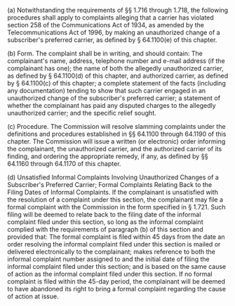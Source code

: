 (a) Notwithstanding the requirements of §§ 1.716 through 1.718, the following procedures shall apply to complaints alleging that a carrier has violated section 258 of the Communications Act of 1934, as amended by the Telecommunications Act of 1996, by making an unauthorized change of a subscriber's preferred carrier, as defined by § 64.1100(e) of this chapter.

(b) Form. The complaint shall be in writing, and should contain: The complainant's name, address, telephone number and e-mail address (if the complainant has one); the name of both the allegedly unauthorized carrier, as defined by § 64.1100(d) of this chapter, and authorized carrier, as defined by § 64.1100(c) of this chapter; a complete statement of the facts (including any documentation) tending to show that such carrier engaged in an unauthorized change of the subscriber's preferred carrier; a statement of whether the complainant has paid any disputed charges to the allegedly unauthorized carrier; and the specific relief sought.

(c) Procedure. The Commission will resolve slamming complaints under the definitions and procedures established in §§ 64.1100 through 64.1190 of this chapter. The Commission will issue a written (or electronic) order informing the complainant, the unauthorized carrier, and the authorized carrier of its finding, and ordering the appropriate remedy, if any, as defined by §§ 64.1160 through 64.1170 of this chapter.

(d) Unsatisfied Informal Complaints Involving Unauthorized Changes of a Subscriber's Preferred Carrier; Formal Complaints Relating Back to the Filing Dates of Informal Complaints. If the complainant is unsatisfied with the resolution of a complaint under this section, the complainant may file a formal complaint with the Commission in the form specified in § 1.721. Such filing will be deemed to relate back to the filing date of the informal complaint filed under this section, so long as the informal complaint complied with the requirements of paragraph (b) of this section and provided that: The formal complaint is filed within 45 days from the date an order resolving the informal complaint filed under this section is mailed or delivered electronically to the complainant; makes reference to both the informal complaint number assigned to and the initial date of filing the informal complaint filed under this section; and is based on the same cause of action as the informal complaint filed under this section. If no formal complaint is filed within the 45-day period, the complainant will be deemed to have abandoned its right to bring a formal complaint regarding the cause of action at issue.

